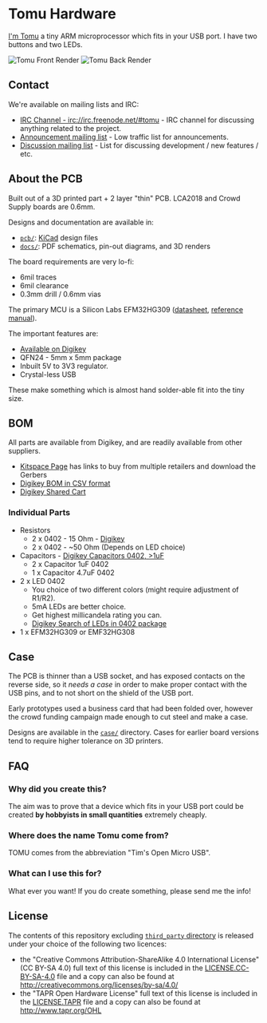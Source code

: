 # Tomu Hardware

[I'm Tomu](tomu.im) a tiny ARM microprocessor which fits in your USB port.
I have two buttons and two LEDs.

![Tomu Front Render](img/tomu-front.png)
![Tomu Back Render](img/tomu-back.png)

## Contact

We're available on mailing lists and IRC:

* [IRC Channel - irc://irc.freenode.net/#tomu](https://webchat.freenode.net/?channels=#tomu) - IRC channel for discussing anything related to the project.
* [Announcement mailing list](https://groups.google.com/forum/#!forum/tomu-announce/join) - Low traffic list for announcements.
* [Discussion mailing list](https://groups.google.com/forum/#!forum/tomu-discuss/join) - List for discussing development / new features / etc.

## About the PCB

Built out of a 3D printed part + 2 layer "thin" PCB.  LCA2018 and Crowd Supply
boards are 0.6mm.

Designs and documentation are available in:

* [`pcb/`](./pcb): [KiCad](http://kicad-pcb.org/) design files
* [`docs/`](./docs): PDF schematics, pin-out diagrams, and 3D renders

The board requirements are very lo-fi:

* 6mil traces
* 6mil clearance
* 0.3mm drill / 0.6mm vias

The primary MCU is a Silicon Labs EFM32HG309 ([datasheet](https://www.silabs.com/Support%20Documents/TechnicalDocs/EFM32HG309.pdf), [reference manual](https://www.silabs.com/Support%20Documents/TechnicalDocs/EFM32HG-RM.pdf)).

The important features are:

* [Available on Digikey](http://www.digikey.com/product-detail/en/silicon-labs/EFM32HG309F64G-A-QFN24/336-3207-ND/5142721)
* QFN24 - 5mm x 5mm package
* Inbuilt 5V to 3V3 regulator.
* Crystal-less USB

These make something which is almost hand solder-able fit into the tiny size.

## BOM

All parts are available from Digikey, and are readily available from other suppliers.

* [Kitspace Page](https://kitspace.org/boards/github.com/im-tomu/tomu-hardware/) has links to buy from multiple retailers and download the Gerbers
* [Digikey BOM in CSV format](bom-digikey.csv)
* [Digikey Shared Cart](http://www.digikey.com.au/short/39z1zv)

### Individual Parts

* Resistors
  * 2 x 0402 - 15 Ohm - [Digikey](https://www.digikey.com.au/short/3m8rz5)
  * 2 x 0402 - ~50 Ohm (Depends on LED choice)
* Capacitors - [Digikey Capacitors 0402, >1uF](https://www.digikey.com.au/short/3m8r4z)
  * 2 x Capacitor 1uF 0402
  * 1 x Capacitor 4.7uF 0402
* 2 x LED 0402
  * You choice of two different colors (might require adjustment of R1/R2).
  * 5mA LEDs are better choice.
  * Get highest millicandela rating you can.
  * [Digikey Search of LEDs in 0402 package](https://www.digikey.com.au/short/3m8rz0)
* 1 x EFM32HG309 or EMF32HG308

## Case

The PCB is thinner than a USB socket, and has exposed contacts on the reverse side, so it _needs a case_ in order to make proper contact with the USB pins, and to not short on the shield of the USB port.

Early prototypes used a business card that had been folded over, however the crowd funding campaign made enough to cut steel and make a case.

Designs are available in the [`case/`](./case) directory.  Cases for earlier board versions tend to require higher tolerance on 3D printers.

## FAQ

### Why did you create this?

The aim was to prove that a device which fits in your USB port could be created
**by hobbyists in small quantities** extremely cheaply.

### Where does the name Tomu come from?

TOMU comes from the abbreviation "Tim's Open Micro USB".

### What can I use this for?

What ever you want! If you do create something, please send me the info!

## License

The contents of this repository excluding [`third_party`
directory](./third_party) is released under your choice of the following two
licences:

* the "Creative Commons Attribution-ShareAlike 4.0 International License"
  (CC BY-SA 4.0) full text of this license is included in the
  [LICENSE.CC-BY-SA-4.0](LICENSE.CC-BY-SA-4.0) file and a copy can also be
  found at http://creativecommons.org/licenses/by-sa/4.0/
* the "TAPR Open Hardware License" full text of this license is included
  in the [LICENSE.TAPR](LICENSE.TAPR) file and a copy can also be found at
  http://www.tapr.org/OHL
